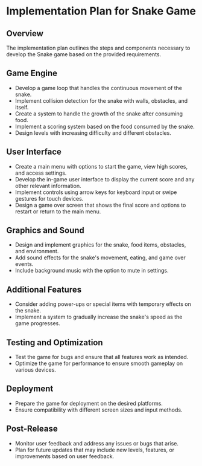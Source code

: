 # Implementation Plan for Snake Game

## Overview
The implementation plan outlines the steps and components necessary to develop the Snake game based on the provided requirements.

## Game Engine
- Develop a game loop that handles the continuous movement of the snake.
- Implement collision detection for the snake with walls, obstacles, and itself.
- Create a system to handle the growth of the snake after consuming food.
- Implement a scoring system based on the food consumed by the snake.
- Design levels with increasing difficulty and different obstacles.

## User Interface
- Create a main menu with options to start the game, view high scores, and access settings.
- Develop the in-game user interface to display the current score and any other relevant information.
- Implement controls using arrow keys for keyboard input or swipe gestures for touch devices.
- Design a game over screen that shows the final score and options to restart or return to the main menu.

## Graphics and Sound
- Design and implement graphics for the snake, food items, obstacles, and environment.
- Add sound effects for the snake's movement, eating, and game over events.
- Include background music with the option to mute in settings.

## Additional Features
- Consider adding power-ups or special items with temporary effects on the snake.
- Implement a system to gradually increase the snake's speed as the game progresses.

## Testing and Optimization
- Test the game for bugs and ensure that all features work as intended.
- Optimize the game for performance to ensure smooth gameplay on various devices.

## Deployment
- Prepare the game for deployment on the desired platforms.
- Ensure compatibility with different screen sizes and input methods.

## Post-Release
- Monitor user feedback and address any issues or bugs that arise.
- Plan for future updates that may include new levels, features, or improvements based on user feedback.
